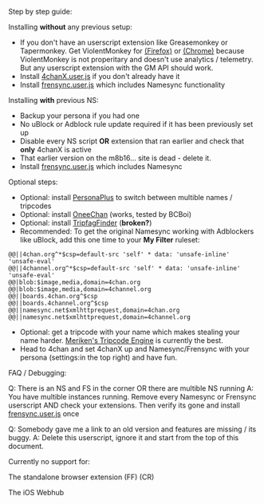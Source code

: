 Step by step guide:

Installing **without** any previous setup:
* If you don't have an userscript extension like Greasemonkey or Tapermonkey. Get ViolentMonkey for [(Firefox)](https://addons.mozilla.org/de/firefox/addon/violentmonkey/) or [(Chrome)](https://chrome.google.com/webstore/detail/violentmonkey/jinjaccalgkegednnccohejagnlnfdag) because ViolentMonkey is not properitary and doesn't use analytics / telemetry. But any userscript extension with the GM API should work.
* Install [4chanX.user.js](https://www.4chan-x.net/builds/4chan-X.user.js) if you don't already have it
* Install [frensync.user.js](https://github.com/OPROSVOs/frensync/raw/main/frensync.user.js) which includes Namesync functionality

Installing **with** previous NS:
* Backup your persona if you had one
* No uBlock or Adblock rule update required if it has been previously set up
* Disable every NS script **OR** extension that ran earlier and check that **only** 4chanX is active
* That earlier version on the m8b16... site is dead - delete it.
* Install [frensync.user.js](https://github.com/OPROSVOs/frensync/raw/main/frensync.user.js) which includes Namesync


Optional steps:
* Optional: install [PersonaPlus](https://pastebin.com/3jHyZwF3) to switch between multible names / tripcodes
* Optional: install [OneeChan](https://github.com/KevinParnell/OneeChan/raw/master/builds/OneeChan.user.js) (works, tested by BCBoi)
* Optional: install [TripfagFinder](https://github.com/bstats/Tripfag-Finder/raw/master/Tripfag-Finder.user.js) (**broken?**)
* Recommended: To get the original Namesync working with Adblockers like uBlock, add this one time to your **My Filter** ruleset:
```
@@||4chan.org^*$csp=default-src 'self' * data: 'unsafe-inline' 'unsafe-eval'
@@||4channel.org^*$csp=default-src 'self' * data: 'unsafe-inline' 'unsafe-eval'
@@|blob:$image,media,domain=4chan.org
@@|blob:$image,media,domain=4channel.org
@@||boards.4chan.org^$csp
@@||boards.4channel.org^$csp
@@||namesync.net$xmlhttprequest,domain=4chan.org
@@||namesync.net$xmlhttprequest,domain=4channel.org 
```
* Optional: get a tripcode with your name which makes stealing your name harder. [Meriken's Tripcode Engine](https://github.com/meriken/merikens-tripcode-engine-v3) is currently the best.
* Head to 4chan and set 4chanX up and Namesync/Frensync with your persona (settings:in the top right) and have fun.

FAQ / Debugging:

Q: There is an NS and FS in the corner OR there are multible NS running
A: You have multible instances running. Remove every Namesync or Frensync userscript AND check your extensions. Then verify its gone and install [frensync.user.js](https://github.com/OPROSVOs/frensync/raw/main/frensync.user.js) once


Q: Somebody gave me a link to an old version and features are missing / its buggy.
A: Delete this userscript, ignore it and start from the top of this document.



Currently no support for:

The standalone browser extension (FF) (CR)

The iOS Webhub
